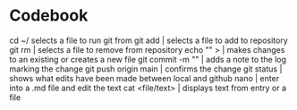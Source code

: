 # Codebook
cd ~/<file> selects a file to run git from
git add <file> | selects a file to add to repository
git rm <file> | selects a file to remove from repository
echo "<text>" > <file> | makes changes to an existing or creates a new file
git commit -m "<text>" | adds a note to the log marking the change
git push origin main | confirms the change
git status | shows what edits have been made between local and github
nano <file> | enter into a .md file and edit the text
cat <file/text> | displays text from entry or a file
